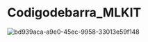 # Codigodebarra_MLKIT

![bd939aca-a9e0-45ec-9958-33013e59f148](https://github.com/JosephEspinoza99/Codigodebarra_MLKIT/assets/135384637/41323c3d-9490-408b-86d8-24d483bab36c)

